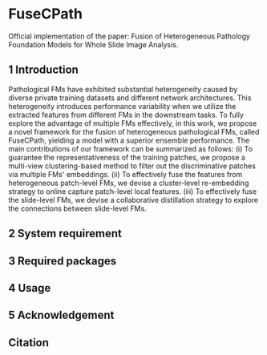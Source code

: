 # FuseCPath
Official implementation of the paper: Fusion of Heterogeneous Pathology Foundation Models for Whole Slide Image Analysis.

## 1 Introduction
Pathological FMs have exhibited substantial heterogeneity caused by diverse private training datasets and different network architectures. This heterogeneity introduces performance variability when we utilize the extracted features from different FMs in the downstream tasks. To fully explore the advantage of multiple FMs effectively, in this work, we propose a novel framework for the fusion of heterogeneous pathological FMs, called FuseCPath, yielding a model with a superior ensemble performance. The main contributions of our framework can be summarized as follows: (i) To guarantee the representativeness of the training patches, we propose a multi-view clustering-based method to filter out the discriminative patches via multiple FMs' embeddings. (ii) To effectively fuse the features from heterogeneous patch-level FMs, we devise a cluster-level re-embedding strategy to online capture patch-level local features. (iii) To effectively fuse the slide-level FMs, we devise a collaborative distillation strategy to explore the connections between slide-level FMs.

## 2 System requirement

## 3 Required packages

## 4 Usage

## 5 Acknowledgement

## Citation
